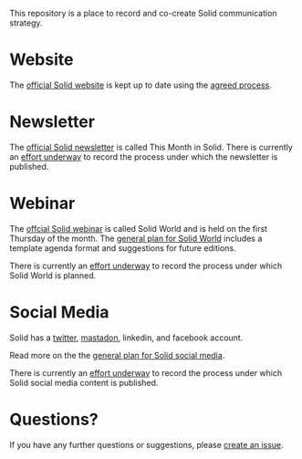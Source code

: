 This repository is a place to record and co-create Solid communication strategy. 

# Website
The [official Solid website](https://solidproject.org) is kept up to date using the [agreed process](https://github.com/solid/process#solidprojectorg-website).  

# Newsletter
The [official Solid newsletter](https://solidproject.org/newsletter) is called This Month in Solid. There is currently an [effort underway](https://github.com/solid/process/issues/218) to record the process under which the newsletter is published. 

# Webinar

The [offcial Solid webinar](https://solidproject.org/events) is called Solid World and is held on the first Thursday of the month. The [general plan for Solid World](https://github.com/solid/communication/blob/master/solid-world-strategy.md) includes a template agenda format and suggestions for future editions. 

There is currently an [effort underway](https://github.com/solid/process/issues/218) to record the process under which Solid World is planned. 

# Social Media 
Solid has a [twitter](https://twitter.com/project_solid), [mastadon](https://mastodon.online/web/accounts/52488), linkedin, and facebook account. 

Read more on the the [general plan for Solid social media](https://github.com/solid/communication/blob/master/social-media-strategy.md). 

There is currently an [effort underway](https://github.com/solid/process/issues/218) to record the process under which Solid social media content is published. 

# Questions?

If you have any further questions or suggestions, please [create an issue](https://github.com/solid/communication/issues). 

